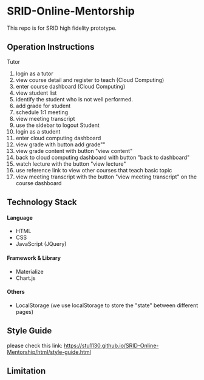 # SRID-Online-Mentorship
This repo is for SRID high fidelity prototype.

## Operation Instructions
Tutor
1. login as a tutor
2. view course detail and register to teach (Cloud Computing)
3. enter course dashboard (Cloud Computing)
4. view student list
5. identify the student who is not well performed.
6. add grade for student
7. schedule 1:1 meeting
8. view meeting transcript
9. use the sidebar to logout
Student
1. login as a student
2. enter cloud computing dashboard
3. view grade with button add grade""
4. view grade content with button "view content"
5. back to cloud computing dashboard with button "back to dashboard"
6. watch lecture with the button "view lecture"
7. use reference link to view other courses that teach basic topic
8. view meeting transcript with the button "view meeting transcript" on the course dashboard
## Technology Stack
#### Language
- HTML
- CSS
- JavaScript (JQuery)
#### Framework & Library 
- Materialize
- Chart.js
#### Others
- LocalStorage (we use localStorage to store the "state" between different pages)
## Style Guide
please check this link: https://stu1130.github.io/SRID-Online-Mentorship/html/style-guide.html
## Limitation


